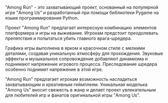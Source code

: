 "Among Run" - это захватывающий проект, основанный на популярной игре "Among Us" и разработанный при помощи библиотеки Pygame на языке программирования Python.

Проект "Among Run" предлагает интересную комбинацию элементов платформера и игры на выживание. Игрокам предстоит преодолевать препятствия и попытаться убить главного врага-шредера.

Графика игры выполнена в ярком и красочном стиле с мелкими деталями, создавая уникальную атмосферу для прохождения. Звуковые эффекты и музыкальное сопровождение добавляют динамизма и поднимают напряжение игрового процесса. Преследование шредера особенно поднимет напряжение в этой игре.

"Among Run" предлагает игрокам возможность насладиться захватывающим и креативным геймплеем. Уникальная моделька "Among Us" вносит свежесть в жанр и делает проект увлекательным для любителей игр и фанатов оригинальной игры "Among Us".

